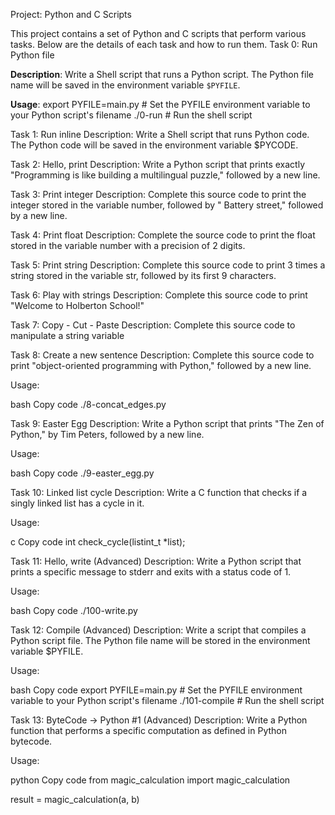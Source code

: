  Project: Python and C Scripts

This project contains a set of Python and C scripts that perform various tasks. Below are the details of each task and how to run them.
 Task 0: Run Python file

**Description**: Write a Shell script that runs a Python script. The Python file name will be saved in the environment variable `$PYFILE`.

**Usage**:
export PYFILE=main.py  # Set the PYFILE environment variable to your Python script's filename
./0-run  # Run the shell script

Task 1: Run inline
Description: Write a Shell script that runs Python code. The Python code will be saved in the environment variable $PYCODE.

Task 2: Hello, print
Description: Write a Python script that prints exactly "Programming is like building a multilingual puzzle," followed by a new line.

Task 3: Print integer
Description: Complete this source code to print the integer stored in the variable number, followed by " Battery street," followed by a new line.

Task 4: Print float
Description: Complete the source code to print the float stored in the variable number with a precision of 2 digits.

Task 5: Print string
Description: Complete this source code to print 3 times a string stored in the variable str, followed by its first 9 characters.

Task 6: Play with strings
Description: Complete this source code to print "Welcome to Holberton School!"

Task 7: Copy - Cut - Paste
Description: Complete this source code to manipulate a string variable

Task 8: Create a new sentence
Description: Complete this source code to print "object-oriented programming with Python," followed by a new line.

Usage:

bash
Copy code
./8-concat_edges.py

Task 9: Easter Egg
Description: Write a Python script that prints "The Zen of Python," by Tim Peters, followed by a new line.

Usage:

bash
Copy code
./9-easter_egg.py

Task 10: Linked list cycle
Description: Write a C function that checks if a singly linked list has a cycle in it.

Usage:

c
Copy code
int check_cycle(listint_t *list);

Task 11: Hello, write (Advanced)
Description: Write a Python script that prints a specific message to stderr and exits with a status code of 1.

Usage:

bash
Copy code
./100-write.py

Task 12: Compile (Advanced)
Description: Write a script that compiles a Python script file. The Python file name will be stored in the environment variable $PYFILE.

Usage:

bash
Copy code
export PYFILE=main.py  # Set the PYFILE environment variable to your Python script's filename
./101-compile  # Run the shell script

Task 13: ByteCode -> Python #1 (Advanced)
Description: Write a Python function that performs a specific computation as defined in Python bytecode.

Usage:

python
Copy code
from magic_calculation import magic_calculation

result = magic_calculation(a, b)
